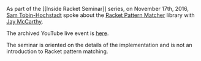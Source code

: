 As part of the [[Inside Racket Seminar]] series, on November 17th, 2016, [Sam Tobin-Hochstadt](http://samth.github.io) spoke about the [Racket Pattern Matcher](https://github.com/racket/racket/tree/master/racket/collects/racket/match) library with [Jay McCarthy](http://jeapostrophe.github.io).

The archived YouTube live event is [here](https://www.youtube.com/watch?v=IikGK8XP5_Q).

The seminar is oriented on the details of the implementation and is not an introduction to Racket pattern matching.

